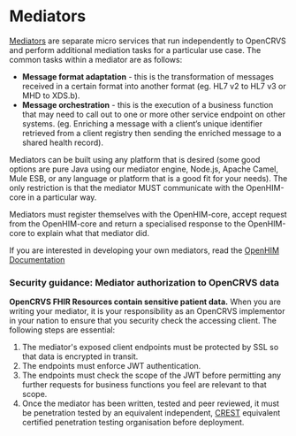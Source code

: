 # Mediators

[Mediators](http://openhim.org/docs/dev-guide/developing-mediators/) are separate micro services that run independently to OpenCRVS and perform additional mediation tasks for a particular use case. The common tasks within a mediator are as follows:

* **Message format adaptation** - this is the transformation of messages received in a certain format into another format (eg. HL7 v2 to HL7 v3 or MHD to XDS.b).
* **Message orchestration** - this is the execution of a business function that may need to call out to one or more other service endpoint on other systems. (eg. Enriching a message with a client’s unique identifier retrieved from a client registry then sending the enriched message to a shared health record).

Mediators can be built using any platform that is desired (some good options are pure Java using our mediator engine, Node.js, Apache Camel, Mule ESB, or any language or platform that is a good fit for your needs). The only restriction is that the mediator MUST communicate with the OpenHIM-core in a particular way.

Mediators must register themselves with the OpenHIM-core, accept request from the OpenHIM-core and return a specialised response to the OpenHIM-core to explain what that mediator did.

If you are interested in developing your own mediators, read the [OpenHIM Documentation](http://openhim.org/docs/dev-guide/developing-mediators/)

### Security guidance: Mediator authorization to OpenCRVS data

**OpenCRVS FHIR Resources contain sensitive patient data.** When you are writing your mediator, it is your responsibility as an OpenCRVS implementor in your nation to ensure that you security check the accessing client. The following steps are essential:

1. The mediator's exposed client endpoints must be protected by SSL so that data is encrypted in transit.
2. The endpoints must enforce JWT authentication.
3. The endpoints must check the scope of the JWT before permitting any further requests for business functions you feel are relevant to that scope.
4. Once the mediator has been written, tested and peer reviewed, it must be penetration tested by an equivalent independent, [CREST](https://www.crest-approved.org/) equivalent certified penetration testing organisation before deployment.
